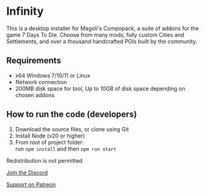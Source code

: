 # Infinity

This is a desktop installer for Magoli's Compopack, a suite of addons for the game 7 Days To Die.
Choose from many mods, fully custom Cities and Settlements, and over a thousand handcrafted POIs built by the community.

## Requirements

- x64 Windows 7/10/11 or Linux
- Network connection
- 200MB disk space for tool, Up to 10GB of disk space depending on chosen addons

## How to run the code (developers)

1. Download the source files, or clone using Git
2. Install Node (v20 or higher)
3. From root of project folder:  
   run `npm install`
   and then `npm run start`

Redistribution is not permitted

<!-- Discord Link: -->

[Join the Discord](https://discord.gg/magolis-compopack)

[Support on Patreon](https://www.patreon.com/Compopack)
